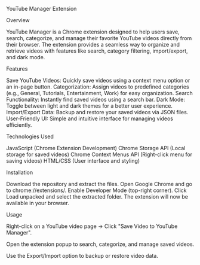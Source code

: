 YouTube Manager Extension

Overview

YouTube Manager is a Chrome extension designed to help users save, search, categorize, and manage their favorite YouTube videos directly from their browser. The extension provides a seamless way to organize and retrieve videos with features like search, category filtering, import/export, and dark mode.

Features

Save YouTube Videos: Quickly save videos using a context menu option or an in-page button.
Categorization: Assign videos to predefined categories (e.g., General, Tutorials, Entertainment, Work) for easy organization.
Search Functionality: Instantly find saved videos using a search bar.
Dark Mode: Toggle between light and dark themes for a better user experience.
Import/Export Data: Backup and restore your saved videos via JSON files.
User-Friendly UI: Simple and intuitive interface for managing videos efficiently.

Technologies Used

JavaScript (Chrome Extension Development)
Chrome Storage API (Local storage for saved videos)
Chrome Context Menus API (Right-click menu for saving videos)
HTML/CSS (User interface and styling)

Installation

Download the repository and extract the files.
Open Google Chrome and go to chrome://extensions/.
Enable Developer Mode (top-right corner).
Click Load unpacked and select the extracted folder.
The extension will now be available in your browser.

Usage

Right-click on a YouTube video page → Click "Save Video to YouTube Manager".

Open the extension popup to search, categorize, and manage saved videos.

Use the Export/Import option to backup or restore video data.

